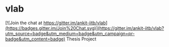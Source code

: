 # vlab

[![Join the chat at https://gitter.im/ankit-iitb/vlab](https://badges.gitter.im/Join%20Chat.svg)](https://gitter.im/ankit-iitb/vlab?utm_source=badge&utm_medium=badge&utm_campaign=pr-badge&utm_content=badge)
Thesis Project
